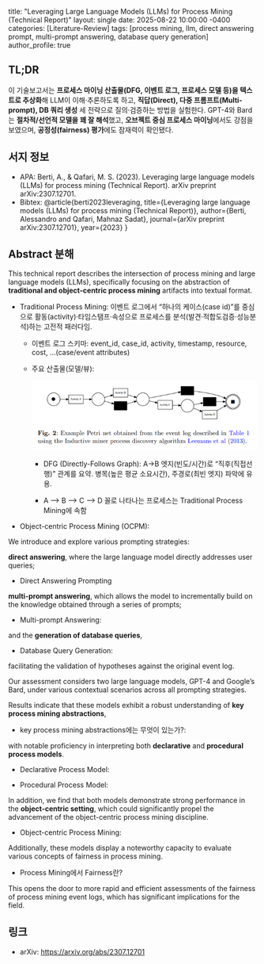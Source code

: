 title: "Leveraging Large Language Models (LLMs) for Process Mining (Technical Report)"
layout: single
date: 2025-08-22 10:00:00 -0400
categories: [Literature-Review]
tags: [process mining, llm, direct answering prompt, multi-prompt answering, database query generation]
author_profile: true

## TL;DR
이 기술보고서는 **프로세스 마이닝 산출물(DFG, 이벤트 로그, 프로세스 모델 등)을 텍스트로 추상화**해 LLM이 이해·추론하도록 하고, **직답(Direct), 다중 프롬프트(Multi-prompt), DB 쿼리 생성** 세 전략으로 질의·검증하는 방법을 실험한다. GPT-4와 Bard는 **절차적/선언적 모델을 꽤 잘 해석**했고, **오브젝트 중심 프로세스 마이닝**에서도 강점을 보였으며, **공정성(fairness) 평가**에도 잠재력이 확인됐다.

## 서지 정보
- APA: Berti, A., & Qafari, M. S. (2023). Leveraging large language models (LLMs) for process mining (Technical Report). arXiv preprint arXiv:2307.12701.
- Bibtex: @article{berti2023leveraging,
  title={Leveraging large language models (LLMs) for process mining (Technical Report)},
  author={Berti, Alessandro and Qafari, Mahnaz Sadat},
  journal={arXiv preprint arXiv:2307.12701},
  year={2023}
}

## Abstract 분해
This technical report describes the intersection of process mining and large language models (LLMs), specifically focusing on the abstraction of **traditional and object-centric process mining** artifacts into textual format. 

- Traditional Process Mining: 이벤트 로그에서 “하나의 케이스(case id)”를 중심으로 활동(activity)·타임스탬프·속성으로 프로세스를 분석(발견·적합도검증·성능분석)하는 고전적 패러다임.

    - 이벤트 로그 스키마: event_id, case_id, activity, timestamp, resource, cost, …(case/event attributes) 
    
    - 주요 산출물(모델/뷰):

        ![procedural](./img/procedural_process_model.PNG)
    
        - DFG (Directly-Follows Graph): A→B 엣지(빈도/시간)로 “직후(직접선행)” 관계를 요약. 병목(높은 평균 소요시간), 주경로(최빈 엣지) 파악에 유용. 
        
        - A --> B --> C --> D 꼴로 나타나는 프로세스는 Traditional Process Mining에 속함

        
- Object-centric Process Mining (OCPM):

We introduce and explore various prompting strategies: 

**direct answering**, where the large language model directly addresses user queries; 

- Direct Answering Prompting

**multi-prompt answering**, which allows the model to incrementally build on the knowledge obtained through a series of prompts; 

- Multi-prompt Answering:

and the **generation of database queries**, 

- Database Query Generation:

facilitating the validation of hypotheses against the original event log. 

Our assessment considers two large language models, GPT-4 and Google’s Bard, under various contextual scenarios across all prompting strategies. 

Results indicate that these models exhibit a robust understanding of **key process mining abstractions**, 

- key process mining abstractions에는 무엇이 있는가?:

with notable proficiency in interpreting both **declarative** and **procedural process models**. 

- Declarative Process Model:

- Procedural Process Model:

In addition, we find that both models demonstrate strong performance in the **object-centric setting**, which could significantly propel the advancement of the object-centric process mining discipline.

- Object-centric Process Mining:

Additionally, these models display a noteworthy capacity to evaluate various concepts of fairness in process mining. 

- Process Mining에서 Fairness란?

This opens the door to more rapid and efficient assessments of the fairness of process mining event logs, which has significant implications for the field.


## 링크
- arXiv: https://arxiv.org/abs/2307.12701